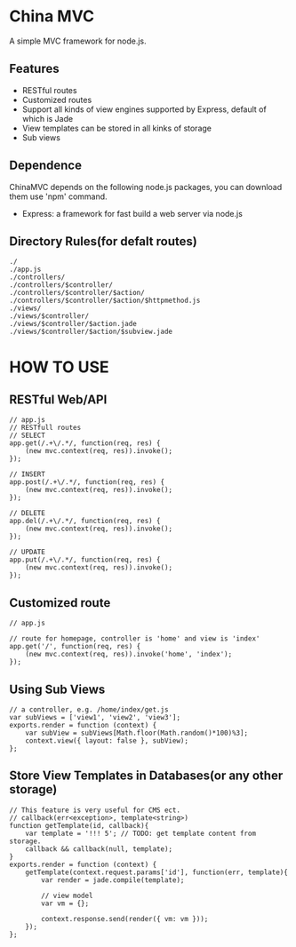 China MVC
===============
A simple MVC framework for node.js.

Features
--------

* RESTful routes
* Customized routes
* Support all kinds of view engines supported by Express, default of which is Jade
* View templates can be stored in all kinks of storage
* Sub views

Dependence
--------

ChinaMVC depends on the following node.js packages, you can download them use 'npm' command.

* Express: a framework for fast build a web server via node.js

Directory Rules(for defalt routes)
--------

    ./
    ./app.js
    ./controllers/
    ./controllers/$controller/
    ./controllers/$controller/$action/
    ./controllers/$controller/$action/$httpmethod.js
    ./views/
    ./views/$controller/
    ./views/$controller/$action.jade
    ./views/$controller/$action/$subview.jade


HOW TO USE
================

RESTful Web/API
--------
    // app.js
    // RESTfull routes
    // SELECT
    app.get(/.+\/.*/, function(req, res) {
        (new mvc.context(req, res)).invoke();
    });
    
    // INSERT
    app.post(/.+\/.*/, function(req, res) {
        (new mvc.context(req, res)).invoke();
    });
    
    // DELETE
    app.del(/.+\/.*/, function(req, res) {
        (new mvc.context(req, res)).invoke();
    });
    
    // UPDATE
    app.put(/.+\/.*/, function(req, res) {
        (new mvc.context(req, res)).invoke();
    });

Customized route
--------
    // app.js
    
    // route for homepage, controller is 'home' and view is 'index'
    app.get('/', function(req, res) {
        (new mvc.context(req, res)).invoke('home', 'index');
    });

Using Sub Views
---------
    // a controller, e.g. /home/index/get.js
    var subViews = ['view1', 'view2', 'view3'];
    exports.render = function (context) {
        var subView = subViews[Math.floor(Math.random()*100)%3];
        context.view({ layout: false }, subView);
    };

Store View Templates in Databases(or any other storage)
---------
    // This feature is very useful for CMS ect.
    // callback(err<exception>, template<string>)
    function getTemplate(id, callback){
        var template = '!!! 5'; // TODO: get template content from storage.
        callback && callback(null, template);
    }
    exports.render = function (context) {
        getTemplate(context.request.params['id'], function(err, template){
            var render = jade.compile(template);
            
            // view model
            var vm = {};
            
            context.response.send(render({ vm: vm }));
        });
    };
